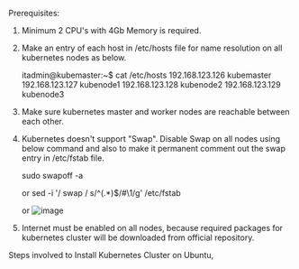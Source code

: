 Prerequisites:
1. Minimum 2 CPU's with 4Gb Memory is required.
2. Make an entry of each host in /etc/hosts file for name resolution on all kubernetes nodes as below.

   itadmin@kubemaster:~$ cat /etc/hosts
    192.168.123.126 kubemaster
    192.168.123.127 kubenode1
    192.168.123.128 kubenode2
    192.168.123.129 kubenode3

2. Make sure kubernetes master and worker nodes are reachable between each other.
3. Kubernetes doesn't support "Swap". Disable Swap on all nodes using below command and also to make it permanent comment out the swap entry in /etc/fstab file.

    sudo swapoff -a

   or
    sed -i '/ swap / s/^\(.*\)$/#\1/g' /etc/fstab

   or
   ![image](https://github.com/user-attachments/assets/df752cfb-58ba-44ec-9d6a-c3c0eb77440e)

5. Internet must be enabled on all nodes, because required packages for kubernetes cluster will be downloaded from official repository.

Steps involved to Install Kubernetes Cluster on Ubuntu,
